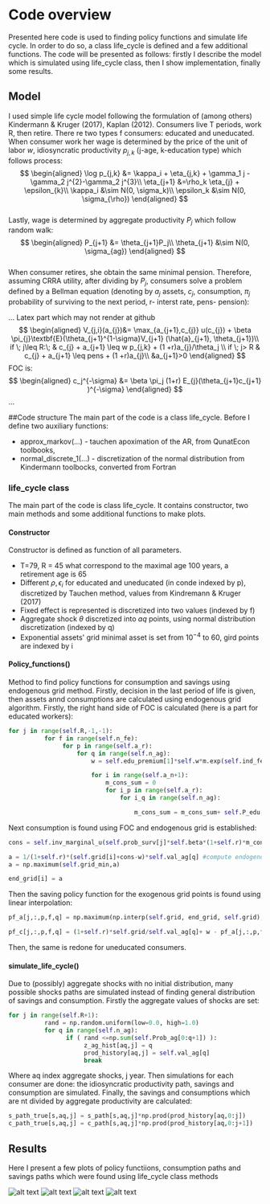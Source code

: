 # Code overview
Presented here code is used to finding policy functions and simulate life cycle. In order to do so, a class life_cycle is defined and a few additional functions. The code will be presented as follows: firstly I describe the model which is simulated using life_cycle class, then I show implementation, finally some results.

## Model
I used simple life cycle model following the formulation of (among others) Kindermann & Kruger (2017), Kaplan (2012). Consumers live T periods, work R, then retire. There re two types f consumers: educated and uneducated. When consumer work her wage is determined by the price of the unit of labor $w$, idiosyncratic productivity $p_{j,k}$ (j-age, k-education type) which follows process:
$$
\begin{aligned}
\log p_{j,k} &= \kappa_i + \eta_{j,k} + \gamma_1 j -\gamma_2 j^{2}-\gamma_2 j^{3}\\
\eta_{j+1} &=\rho_k \eta_{j} + \epsilon_{k}\\
\kappa_i &\sim N(0, \sigma_k)\\
\epsilon_k &\sim N(0, \sigma_{\rho})
\end{aligned}
$$      
Lastly, wage is determined by aggregate productivity $P_j$ which follow random walk:
$$
\begin{aligned}
P_{j+1} &= \theta_{j+1}P_j\\
\theta_{j+1} &\sim N(0, \sigma_{ag})
\end{aligned}
$$      
When consumer retires, she obtain the same minimal pension.
Therefore, assuming CRRA utility, after dividing by $P_j$, consumers solve a problem defined by a Bellman equation (denoting by $a_j$ assets, $c_{j}$, consumption, $\pi_{j}$ probability of surviving to the next period, r- interst rate, pens- pension):

... Latex part which may not render at github
$$
\begin{aligned}
V_{j,i}(a_{j})&= \max_{a_{j+1},c_{j}}  u(c_{j}) + \beta \pi_{j}\textbf{E}(\theta_{j+1}^{1-\sigma}V_{j+1} (\hat{a}_{j+1}, \theta_{j+1})\\
if \; j\leq R:\;  & c_{j} + a_{j+1} \leq w p_{j,k} + (1 +r)a_{j}/\theta_j \\
if \; j> R  & c_{j} + a_{j+1} \leq pens + (1 +r)a_{j}\\
&a_{j+1}>0
\end{aligned}
$$
FOC is:
$$
\begin{aligned}
c_j^{-\sigma} &= \beta \pi_j (1+r) E_{j}(\theta_{j+1}c_{j+1} )^{-\sigma}
\end{aligned}
$$
...

##Code structure
The main part of the code is a class life_cycle. Before I define two auxiliary functions:

- approx_markov(...) - tauchen apoximation of the AR, from QunatEcon toolbooks,
- normal_discrete_1(...) - discretization of the normal distribution from Kindermann toolbocks, converted from Fortran

### life_cycle class
The main part of the code is class life_cycle. It contains constructor, two main methods and some additional functions to make plots.
#### Constructor
Constructor is defined as function of all parameters.
- T=79, R = 45 what correspond to the maximal age 100 years, a retirement age is 65
- Different $\rho, \epsilon_i$ for educated and uneducated (in conde indexed by p), discretized by Tauchen method, values from Kindremann & Kruger (2017)
- Fixed effect is represented is discretized into two values (indexed by f)
- Aggregate shock $\theta$ discretized into $aq$ points, using normal distribution discretization (indexed by q)
- Exponential assets' grid minimal asset is set from $10^{-4}$ to 60, gird points are indexed by i

 #### Policy_functions()    
Method to find policy functions for consumption and savings using endogenous grid method. Firstly, decision in the last period of life is given, then assets annd consumptions are calculated using endogenous grid algorithm. Firstly, the right hand side of FOC is calculated (here is a part for educated workers):
```python
for j in range(self.R,-1,-1):
          for f in range(self.n_fe):
               for p in range(self.a_r):
                   for q in range(self.n_ag):
                       w = self.edu_premium[1]*self.w*m.exp(self.ind_fe_edu[f]+self.val_edu[p]+self.age_eff_coef_1*j +self.age_eff_coef_2*(j)**2+ self.age_eff_coef_3*(j)**3)

                       for i in range(self.a_n+1):
                           m_cons_sum = 0
                           for i_p in range(self.a_r):
                               for i_q in range(self.n_ag):

                                   m_cons_sum = m_cons_sum+ self.P_edu[p,i_p]*self.Prob_ag[i_q]*self.marginal_u(self.val_ag[i_q]*pf_c[j+1,i,i_p,f,i_q])

```
Next consumption is found using FOC and endogenous grid is established:
```python
cons = self.inv_marginal_u(self.prob_surv[j]*self.beta*(1+self.r)*m_cons_sum) #compute consumption

a = 1/(1+self.r)*(self.grid[i]+cons-w)*self.val_ag[q] #compute endogenous grid values
a = np.maximum(self.grid_min,a)

end_grid[i] = a
```
Then the saving policy function for the exogenous grid points is found using linear interpolation:
```python
pf_a[j,:,p,f,q] = np.maximum(np.interp(self.grid, end_grid, self.grid),self.grid_min) #interpolate on exogenous grid

pf_c[j,:,p,f,q] = (1+self.r)*self.grid/self.val_ag[q]+ w - pf_a[j,:,p,f,q] #find consumption policy function
```

Then, the same is redone for uneducated consumers.

 #### simulate_life_cycle()
 Due to (possibly) aggregate shocks with no initial distribution, many possible shocks paths are simulated instead of finding general distribution of savings and consumption.
 Firstly the aggregate values of shocks are set:
 ```python
 for j in range(self.R+1):
           rand = np.random.uniform(low=0.0, high=1.0)
           for q in range(self.n_ag):
                 if ( rand <=np.sum(self.Prob_ag[0:q+1]) ):
                      z_ag_hist[aq,j] = q
                      prod_history[aq,j] = self.val_ag[q]
                      break
 ```
Where aq index aggregate shocks, j year.
Then simulations for each consumer are done: the idiosyncratic productivity path, savings and consumption are simulated. Finally, the savings and consumptions which are nt divided by aggregate productivity are calculated:
```python
s_path_true[s,aq,j] = s_path[s,aq,j]*np.prod(prod_history[aq,0:j])
c_path_true[s,aq,j] = c_path[s,aq,j]*np.prod(prod_history[aq,0:j+1])       
```          
## Results
Here I present a few plots of policy functiions, consumption paths and savings paths which were found using life_cycle class methods

![alt text](https://github.com/janrosa1/Master_thesis/blob/master/Figure_1.png )
![alt text](https://github.com/janrosa1/Master_thesis/blob/master/Figure_2.png)
![alt text](https://github.com/janrosa1/Master_thesis/blob/master/Figure_3.png)
![alt text](https://github.com/janrosa1/Master_thesis/blob/master/Figure_4.png)
